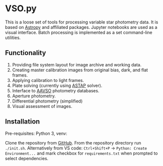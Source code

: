 # VSO.py

This is a loose set of tools for processing variable star photometry data.
It is based on [Astropy](https://www.astropy.org/) and affiliated packages.
Jupyter notebooks are used as a visual interface. Batch processing is
implemented as a set command-line utilities. 

## Functionality

1. Providing file system layout for image archive and working data.
1. Creating master calibration images from original bias, dark, and flat
   frames.
1. Applying calibration to light frames.
1. Plate solving (currently using [ASTAP](https://www.hnsky.org/astap.htm)
   solver).
1. Interface to [AAVSO](https://www.aavso.org) photometry databases.
1. Aperture photometry.
1. Differential photometry (simplified)
1. Visual assessment of images.

## Installation

Pre-requisites: Python 3, venv:

Clone the repository from [GitHub](https://github.com/dmitrymu/vsopy).
From the repository directory run `./init.sh`. Alternatively from VS code:
`Ctrl+Shift+P` -> `Python: Create Environment...` and mark checkbox for
`requirements.txt` when prompted to select dependencies.
